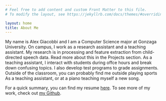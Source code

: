 ```yaml
---
# Feel free to add content and custom Front Matter to this file.
# To modify the layout, see https://jekyllrb.com/docs/themes/#overriding-theme-defaults

layout: home
title: About Me
---
```


My name is Alex Giacobbi and I am a Computer Science major at Gonzaga University.
On campus, I work as a research assistant and a teaching assistant. My research is in 
processing and feature extraction from child-directed speech data. Read more about this
in the Projects section. As a teaching assistant, I interact with students during
offce hours and break down confusing topics. I also develop test programs to grade assignments.
Outside of the classroom, you can probably find me outside playing sports As a teaching assistant,
or at a piano teaching myself a new song. 

For a quick summary, you can find my resume [here](/assets/Resume.pdf).
To see more of my work, check out [my Github](https://github.com/agiacobbi).

